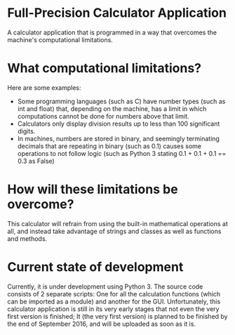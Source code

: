 # Full-Precision Calculator Application
A calculator application that is programmed in a way that overcomes the machine's computational limitations.

# What computational limitations?
Here are some examples:
- Some programming languages (such as C) have number types (such as int and float) that, depending on the machine, has a limit in which computations cannot be done for numbers above that limit.
- Calculators only display division results up to less than 100 significant digits.
- In machines, numbers are stored in binary, and seemingly terminating decimals that are repeating in binary (such as 0.1) causes some operations to not follow logic (such as Python 3 stating 0.1 + 0.1 + 0.1 == 0.3 as False)

# How will these limitations be overcome?
This calculator will refrain from using the built-in mathematical operations at all, and instead take advantage of strings and classes as well as functions and methods.

# Current state of development
Currently, it is under development using Python 3.
The source code consists of 2 separate scripts: One for all the calculation functions (which can be imported as a module) and another for the GUI.
Unfortunately, this calculator application is still in its very early stages that not even the very first version is finished; It (the very first version) is planned to be finished by the end of September 2016, and will be uploaded as soon as it is.
